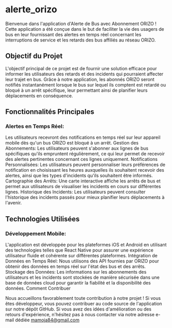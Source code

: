 # alerte_orizo
Bienvenue dans l'application d'Alerte de Bus avec Abonnement ORIZO ! Cette application a été conçue dans le but de faciliter la vie des usagers de bus en leur fournissant des alertes en temps réel concernant les interruptions de service et les retards des bus affiliés au réseau ORIZO.

## Objectif du Projet

L'objectif principal de ce projet est de fournir une solution efficace pour informer les utilisateurs des retards et des incidents qui pourraient affecter leur trajet en bus. Grâce à notre application, les abonnés ORIZO seront notifiés instantanément lorsque le bus sur lequel ils comptent est retardé ou bloqué à un arrêt spécifique, leur permettant ainsi de planifier leurs déplacements en conséquence.

## Fonctionnalités Principales

### Alertes en Temps Réel: 
Les utilisateurs recevront des notifications en temps réel sur leur appareil mobile dès qu'un bus ORIZO est bloqué à un arrêt.
Gestion des Abonnements: Les utilisateurs peuvent s'abonner aux lignes de bus spécifiques qu'ils empruntent régulièrement, ce qui leur permet de recevoir des alertes pertinentes concernant ces lignes uniquement.
Notifications Personnalisées: Les utilisateurs peuvent personnaliser leurs préférences de notification en choisissant les heures auxquelles ils souhaitent recevoir des alertes, ainsi que les types d'incidents qu'ils souhaitent être informés.
Cartographie des Arrêts: Une carte interactive affiche les arrêts de bus et permet aux utilisateurs de visualiser les incidents en cours sur différentes lignes.
Historique des Incidents: Les utilisateurs peuvent consulter l'historique des incidents passés pour mieux planifier leurs déplacements à l'avenir.


## Technologies Utilisées

### Développement Mobile: 
L'application est développée pour les plateformes iOS et Android en utilisant des technologies telles que React Native pour assurer une expérience utilisateur fluide et cohérente sur différentes plateformes.
Intégration de Données en Temps Réel: Nous utilisons des API fournies par ORIZO pour obtenir des données en temps réel sur l'état des bus et des arrêts.
Stockage des Données: Les informations sur les abonnements des utilisateurs et les incidents sont stockées de manière sécurisée dans une base de données cloud pour garantir la fiabilité et la disponibilité des données.
Comment Contribuer

Nous accueillons favorablement toute contribution à notre projet ! Si vous êtes développeur, vous pouvez contribuer au code source de l'application sur notre dépôt GitHub. Si vous avez des idées d'amélioration ou des retours d'expérience, n'hésitez pas à nous contacter via notre adresse e-mail dédiée mamoja84@gmail.com

